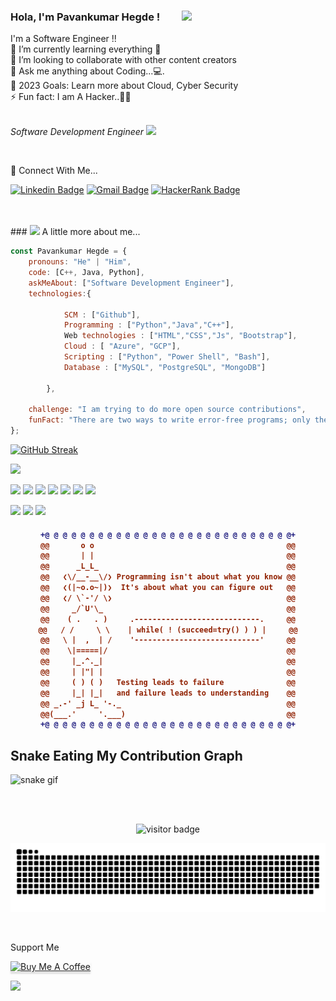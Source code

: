 
### Hola, I'm Pavankumar Hegde ! <img align='right' src="https://media.giphy.com/media/M9gbBd9nbDrOTu1Mqx/giphy.gif" width="230">





I'm a Software Engineer !! <br>
🌱 I’m currently learning everything 🤣  <br>
👯 I’m looking to collaborate with other content creators <br>
💬 Ask me anything about Coding...💻. <br>
🥅 2023 Goals: Learn more about Cloud, Cyber Security <br>
⚡ Fun fact: I am A Hacker..👨‍💻 <br>
<br>
<p><em>Software Development Engineer <img src="https://media.giphy.com/media/WUlplcMpOCEmTGBtBW/giphy.gif" width="30"> 
</em></p>
<br>

📱 Connect With  Me...<br>

[![Linkedin Badge](https://img.shields.io/badge/-pavankumar-hegde-blue?style=flat-square&logo=Linkedin&logoColor=white&link=https://www.linkedin.com/in/pavankumar-hegde%F0%9F%9F%A2-1007b8246/)](https://www.linkedin.com/in/pavankumar-hegde%F0%9F%9F%A2-1007b8246/) [![Gmail Badge](https://img.shields.io/badge/-puhegde01@gmail.com-c14438?style=flat-square&logo=Gmail&logoColor=white&link=mailto:puhegde01@gmail.com)](mailto:puhegde01@gmail.com) [![HackerRank Badge](https://img.shields.io/badge/-HackerRank-green?style=flat-square&logo=HackerRank&logoColor=black&link=https://www.hackerrank.com/puhegde01?hr_r=1)](https://hackerrank.com/puhegde01?hr_r=1)

 <br>
 <br>
 ### <img src="https://media.giphy.com/media/VgCDAzcKvsR6OM0uWg/giphy.gif" width="50"> A little more about me...  

```javascript
const Pavankumar Hegde = {
    pronouns: "He" | "Him",
    code: [C++, Java, Python],
    askMeAbout: ["Software Development Engineer"],
    technologies:{
      
            SCM : ["Github"],
            Programming : ["Python","Java","C++"],
            Web technologies : ["HTML","CSS","Js", "Bootstrap"],
            Cloud : [ "Azure", "GCP"],
            Scripting : ["Python", "Power Shell", "Bash"],
            Database : ["MySQL", "PostgreSQL", "MongoDB"]
            
        },
    
    challenge: "I am trying to do more open source contributions",
    funFact: "There are two ways to write error-free programs; only the third one works"
};
```
    

[![GitHub Streak](http://github-readme-streak-stats.herokuapp.com?user=hegdepavankumar&theme=hacker&hide_border=true)](https://git.io/streak-stats)

<img src="https://github-readme-stats.vercel.app/api?username=hegdepavankumar&&show_icons=true&title_color=ffffff&icon_color=bb2acf&text_color=daf7dc&bg_color=151515">

<img src="https://img.shields.io/badge/-HTML-e24f26?logo=html5&logoColor=aff"> <img src="https://img.shields.io/badge/-CSS-e34i26?logo=css5&logoColor=bff"> <img src="https://img.shields.io/badge/-C++-e34f56?logo=c++5&logoColor=cff"> <img src="https://img.shields.io/badge/-SHELL-e74f26?logo=shell5&logoColor=fff"> <img src="https://img.shields.io/badge/-RUBY-e34f06?logo=ruby5&logoColor=fff"> <img src="https://img.shields.io/badge/-C-e34f55?logo=c5&logoColor=fff"> <img src="https://img.shields.io/badge/-JAVASCRIPT-e88f26?logo=javascript5&logoColor=fff">


<img src="https://github-readme-stats.vercel.app/api/top-langs/?username=hegdepavankumar&show_icons=true&theme=radical">

<img src="https://github-profile-summary-cards.vercel.app/api/cards/profile-details?username=hegdepavankumar&theme=vue">

<img src="https://activity-graph.herokuapp.com/graph?username=hegdepavankumar&theme=minimal"> 
<br>

<h4 align="center">
  
```diff
+@ @ @ @ @ @ @ @ @ @ @ @ @ @ @ @ @ @ @ @ @ @ @ @ @ @ @ @+
@@       o o                                           @@
@@       | |                                           @@
@@      _L_L_                                          @@
@@   ❮\/__-__\/❯ Programming isn't about what you know @@
@@   ❮(|~o.o~|)❯  It's about what you can figure out   @@
@@   ❮/ \`-'/ \❯                                       @@
@@     _/`U'\_                                         @@
@@    ( .   . )     .----------------------------.     @@
@@   / /     \ \    | while( ! (succeed=try() ) ) |     @@
@@   \ |  ,  | /    '----------------------------'     @@
@@    \|=====|/                                        @@
@@     |_.^._|                                         @@
@@     | |"| |                                         @@
@@     ( ) ( )   Testing leads to failure              @@
@@     |_| |_|   and failure leads to understanding    @@
@@ _.-' _j L_ '-._                                     @@
@@(___.'     '.___)                                    @@
+@ @ @ @ @ @ @ @ @ @ @ @ @ @ @ @ @ @ @ @ @ @ @ @ @ @ @ @+
```

</h4> 




## Snake Eating My Contribution Graph
![snake gif](https://github.com/hegdepavankumar/hegdepavankumar/blob/output/github-contribution-grid-snake.gif)

<br>
<br>
<p  align="center">
  <img src="https://visitor-badge.glitch.me/badge?page_id=hegdepavankumar" alt="visitor badge"/>
</p>


![𝙶𝚒𝚝𝚑𝚞𝚋 𝙲𝚘𝚗𝚝𝚛𝚒𝚋𝚞𝚝𝚒𝚘𝚗 𝙶𝚛𝚊𝚙𝚑](github-contribution-grid-snake.svg)

<br/>



Support Me <br>

<a href="https://www.buymeacoffee.com/hegdepavankumar" target="hegdepavankumar"><img src="https://www.buymeacoffee.com/assets/img/custom_images/orange_img.png" alt="Buy Me A Coffee" style="height: 41px !important;width: 174px !important;box-shadow: 0px 3px 2px 0px rgba(190, 190, 190, 0.5) !important;-webkit-box-shadow: 0px 3px 2px 0px rgba(190, 190, 190, 0.5) !important;" ></a>


<img src="https://app.codiga.io/hub/user/github/hegdepavankumar/assistant/badges/signup">


